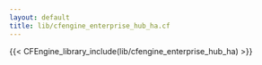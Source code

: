 ```yaml
---
layout: default
title: lib/cfengine_enterprise_hub_ha.cf
---
```


{{< CFEngine_library_include(lib/cfengine_enterprise_hub_ha) >}}
